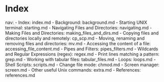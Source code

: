 # Index

nav:
    - Index: index.md
    - Background: background.md
    - Starting UNIX terminal: starting.md
    - Navigating Files and Directories: navigating.md
    - Making Files and Directories: making_files_and_dirs.md
    - Copying files and directories locally and remotely: cp_scp.md
    - Moving, renaming and removing files and directories: mv.md
    - Accessing the content of a file: accessing_file_content.md
    - Pipes and Filters: pipes_filters.md
    - Wildcards and Regular Expressions (regex): regex.md
    - Print lines matching a pattern: grep.md
    - Working with tabular files: tabular_files.md
    - Loops: loops.md
    - Shell Scripts: scripts.md
    - Change file mode: chmod.md
    - Screen manager: screen.md
    - Other useful Unix commands: extra.md
    - References: references.md